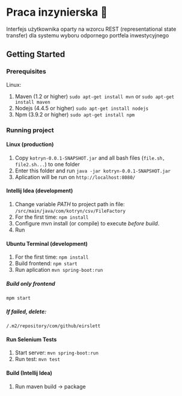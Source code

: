 # Praca inzynierska :honeybee:
Interfejs użytkownika oparty na wzorcu REST (representational state transfer) dla systemu wyboru odpornego portfela inwestycyjnego

## Getting Started

### Prerequisites

Linux:

1. Maven (1.2 or higher)
`sudo apt-get install mvn` or `sudo apt-get install maven`
2. Nodejs (4.4.5 or higher)
`sudo apt-get install nodejs`
3. Npm (3.9.2 or higher)
`sudo apt-get install npm`

### Running project

#### Linux (production)
1. Copy `kotryn-0.0.1-SNAPSHOT.jar` and all bash files (`file.sh, file2.sh...`) to one folder
2. Enter this folder and run `java -jar kotryn-0.0.1-SNAPSHOT.jar`
3. Aplication will be run on `http://localhost:8080/`

#### Intellij Idea (development)
1. Change variable *PATH* to project path in file: `/src/main/java/com/kotryn/csv/FileFactory`
2. For the first time: `npm install`
3. Configure mvn install (or compile) to execute *before build*.
4. Run

#### Ubuntu Terminal (development)
1. For the first time: `npm install`
2. Build frontend: `npm start`
3. Run aplication `mvn spring-boot:run`

##### Build only frontend
`mpm start`

##### If failed, delete: 
`/.m2/repository/com/github/eirslett`

#### Run Selenium Tests
1. Start server: `mvn spring-boot:run`
2. Run test: `mvn test`

#### Build (Intellij Idea)
1. Run maven build -> package
